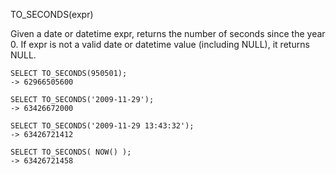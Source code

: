 TO_SECONDS(expr)

Given a date or datetime expr, returns the number of seconds since the year 0. If expr is not a valid date or datetime value (including NULL), it returns NULL.

```
SELECT TO_SECONDS(950501);
-> 62966505600

SELECT TO_SECONDS('2009-11-29');
-> 63426672000

SELECT TO_SECONDS('2009-11-29 13:43:32');
-> 63426721412

SELECT TO_SECONDS( NOW() );
-> 63426721458
```
